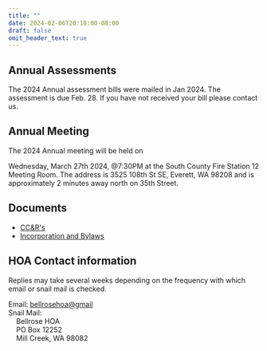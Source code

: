 ```yaml
---
title: ""
date: 2024-02-06T20:18:00-08:00
draft: false
omit_header_text: true
---
```

## Annual Assessments
The 2024 Annual assessment bills were mailed in Jan 2024.  The assessment is due Feb. 28. If you have not received your bill please contact us.

## Annual Meeting
The 2024 Annual meeting will be held on 

Wednesday, March 27th 2024, @7:30PM at the South County Fire Station 12 Meeting Room. The address is 3525 108th St SE, Everett, WA 98208 and is approximately 2 minutes away north on 35th Street.


## Documents

+ [CC&R's](/files/CCNRs.pdf)
+ [Incorporation and Bylaws](/files/Incorporation_and_Bylaws.pdf)

## HOA Contact information
Replies may take several weeks depending on the frequency with which email or snail mail is checked.

Email: [bellrosehoa@gmail](mailto:bellrosehoa@gmail.com)\
Snail Mail:\
&nbsp;&nbsp;&nbsp;&nbsp;Bellrose HOA\
&nbsp;&nbsp;&nbsp;&nbsp;PO Box 12252\
&nbsp;&nbsp;&nbsp;&nbsp;Mill Creek, WA 98082
